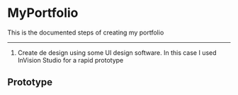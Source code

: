 # MyPortfolio

This is the documented steps of creating my portfolio

<hr>

1. Create de design using some UI design software. In this case I used InVision Studio for a rapid prototype
<h2><a src="https://junnaruse.invisionapp.com/prototype/cki8c5fou005qa401xotf2mzp/play">Prototype</a></h2>
